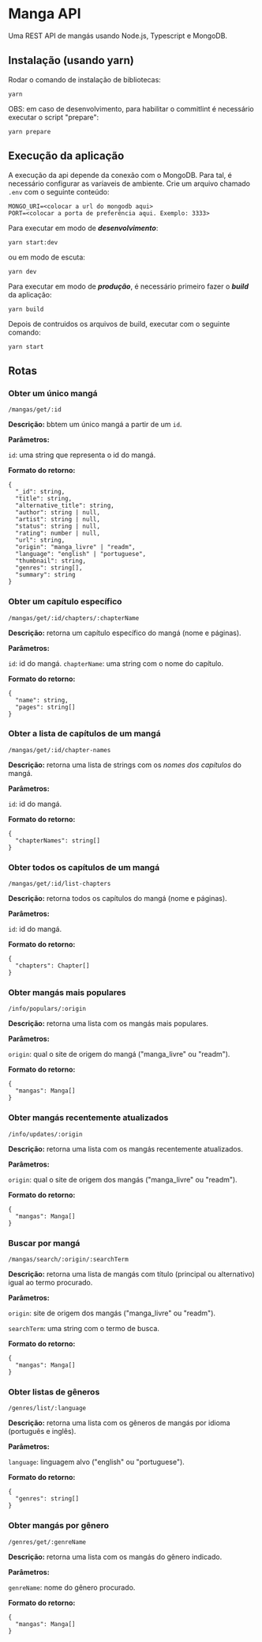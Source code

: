 # Manga API

Uma REST API de mangás usando Node.js, Typescript e MongoDB.

## Instalação (usando yarn)

Rodar o comando de instalação de bibliotecas:

```
yarn
```

OBS: em caso de desenvolvimento, para habilitar o commitlint é necessário executar o script "prepare":

```
yarn prepare
```

## Execução da aplicação

A execução da api depende da conexão com o MongoDB. Para tal, é necessário configurar as varíaveis de ambiente. Crie um arquivo chamado `.env` com o seguinte conteúdo:

```
MONGO_URI=<colocar a url do mongodb aqui>
PORT=<colocar a porta de preferência aqui. Exemplo: 3333>
```

Para executar em modo de **_desenvolvimento_**:

```
yarn start:dev

```

ou em modo de escuta:

```
yarn dev
```

Para executar em modo de **_produção_**, é necessário primeiro fazer o **_build_** da aplicação:

```
yarn build
```

Depois de contruidos os arquivos de build, executar com o seguinte comando:

```
yarn start
```

## Rotas

### Obter um único mangá

`/mangas/get/:id`

**Descrição:** bbtem um único mangá a partir de um `id`.

**Parâmetros:**

`id`: uma string que representa o id do mangá.

**Formato do retorno:**

```
{
  "_id": string,
  "title": string,
  "alternative_title": string,
  "author": string | null,
  "artist": string | null,
  "status": string | null,
  "rating": number | null,
  "url": string,
  "origin": "manga_livre" | "readm",
  "language": "english" | "portuguese",
  "thumbnail": string,
  "genres": string[],
  "summary": string
}
```

### Obter um capítulo específico

`/mangas/get/:id/chapters/:chapterName`

**Descrição:** retorna um capítulo específico do mangá (nome e páginas).

**Parâmetros:**

`id`: id do mangá.
`chapterName`: uma string com o nome do capítulo.

**Formato do retorno:**

```
{
  "name": string,
  "pages": string[]
}
```

### Obter a lista de capítulos de um mangá

`/mangas/get/:id/chapter-names`

**Descrição:** retorna uma lista de strings com os _nomes dos capítulos_ do mangá.

**Parâmetros:**

`id`: id do mangá.

**Formato do retorno:**

```
{
  "chapterNames": string[]
}
```

### Obter todos os capítulos de um mangá

`/mangas/get/:id/list-chapters`

**Descrição:** retorna todos os capítulos do mangá (nome e páginas).

**Parâmetros:**

`id`: id do mangá.

**Formato do retorno:**

```
{
  "chapters": Chapter[]
}
```

### Obter mangás mais populares

`/info/populars/:origin`

**Descrição:** retorna uma lista com os mangás mais populares.

**Parâmetros:**

`origin`: qual o site de origem do mangá ("manga_livre" ou "readm").

**Formato do retorno:**

```
{
  "mangas": Manga[]
}
```

### Obter mangás recentemente atualizados

`/info/updates/:origin`

**Descrição:** retorna uma lista com os mangás recentemente atualizados.

**Parâmetros:**

`origin`: qual o site de origem dos mangás ("manga_livre" ou "readm").

**Formato do retorno:**

```
{
  "mangas": Manga[]
}
```

### Buscar por mangá

`/mangas/search/:origin/:searchTerm`

**Descrição:** retorna uma lista de mangás com título (principal ou alternativo) igual ao termo procurado.

**Parâmetros:**

`origin`: site de origem dos mangás ("manga_livre" ou "readm").

`searchTerm`: uma string com o termo de busca.

**Formato do retorno:**

```
{
  "mangas": Manga[]
}
```

### Obter listas de gêneros

`/genres/list/:language`

**Descrição:** retorna uma lista com os gêneros de mangás por idioma (português e inglês).

**Parâmetros:**

`language`: linguagem alvo ("english" ou "portuguese").

**Formato do retorno:**

```
{
  "genres": string[]
}
```

### Obter mangás por gênero

`/genres/get/:genreName`

**Descrição:** retorna uma lista com os mangás do gênero indicado.

**Parâmetros:**

`genreName`: nome do gênero procurado.

**Formato do retorno:**

```
{
  "mangas": Manga[]
}
```
